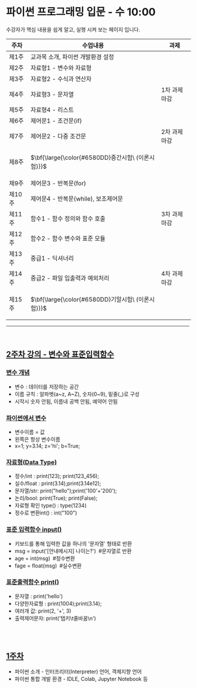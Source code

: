 # 파이썬 프로그래밍 입문 - 수 10:00 

수강자가 핵심 내용을 쉽게 알고, 실행 시켜 보는 페이지 입니다. <br> 



| 주차 | 수업내용 | 과제 |
| --- | --- | --- |
| 제1주 | 교과목 소개, 파이썬 개발환경 설정 |   | 
| 제2주 | 자료형1 - 변수와 자료형 |   | 
| 제3주 | 자료형2 - 수식과 연산자 |   | 
| 제4주 | 자료형3 - 문자열 | 1차 과제 마감    | 
| 제5주 | 자료형4 - 리스트 |  | 
| 제6주 | 제어문1 - 조건문(if) |  | 
| 제7주 | 제어문2 - 다중 조건문 |2차 과제 마감 | 
| 제8주 | <p>$\bf{\large{\color{#6580DD}중간시험\ (이론시험)\}}$</p> |  | 
| 제9주 | 제어문3 - 반복문(for)  |  | 
| 제10주 | 제어문4 - 반복문(while), 보조제어문  |  | 
| 제11주 | 함수1 - 함수 정의와 함수 호출 |3차 과제 마감  | 
| 제12주 | 함수2 - 함수 변수와 표준 모듈  |  | 
| 제13주 | 중급1 - 딕셔너리  | | 
| 제14주 | 중급2 - 파일 입출력과 예외처리 |4차 과제 마감  | 
| 제15주 | <p>$\bf{\large{\color{#6580DD}기말시험\ (이론시험)\}}$</p> | | 
<hr size = "10px", width ="500px">

<br>

## [2주차 강의&nbsp;-&nbsp;변수와 표준입력함수]()

### [변수 개념]()
<ul>
  <li>변수 : 데이터를 저장하는 공간 </li>
  <li>이름 규칙 : 알파벳(a~z, A~Z), 숫자(0~9), 밑줄(_)로 구성 </li>
  <li> 시작시 숫자 안됨, 이름내 공백 안됨, 예약어 안됨 </li>
</ul>

### [파이썬에서 변수]()
<ul>
  <li>변수이름 = 값 &ensp; </li>
  <li> 왼쪽은 항상 변수이름 </li>

  <li> x=1; y=3.14; z='hi'; b=True; </li>
</ul>

### [자료형(Data Type)](https://github.com/baek-study/python_mon/blob/main/source/week2_mju_mon.ipynb)
<ul>
  <li> 정수/int : print(123); print(123_456);</li>
  <li>  실수/float : print(3.14);print(3.14e12); </li>
  <li>  문자열/str: print("hello");print('100'+'200');</li>
  <li>  논리/bool: print(True); print(False);</li>
  <li>  자료형 확인 type() : type(1234) </li>
  <li>  정수로 변환int() : int("100")   </li>
</ul>

### [표준 입력함수 input()]()
<ul>
   <li>키보드를 통해 입력한 값을 하나의 '문자열' 형태로 반환</li>
    <li> msg = input('[안내메시지] 나이는?')&ensp;#문자열로 반환</li>
    <li> age = int(msg)&ensp;#정수변환</li>
    <li> fage = float(msg)&ensp;#실수변환</li>
</ul>

### [표준출력함수 print()]()
<ul>
    <li> 문자열 : print('hello') </li>
    <li> 다양한자료형 : print(1004);print(3.14);</li>
    <li> 여러개 값: print(2, '+', 3)</li>
    <li> 출력제어문자: print('탭키\t줄바꿈\n')</li>
  </li>
</ul>

<br>

<br>

## [1주차]()
<ul>
  <li>
    파이썬 소개 - 인터프리터(Interpreter) 언어, 객체지향 언어     
  </li>
  <li>
    파이썬 통합 개발 환경 - IDLE, Colab, Jupyter Notebook 등    
  </li>
</ul>
